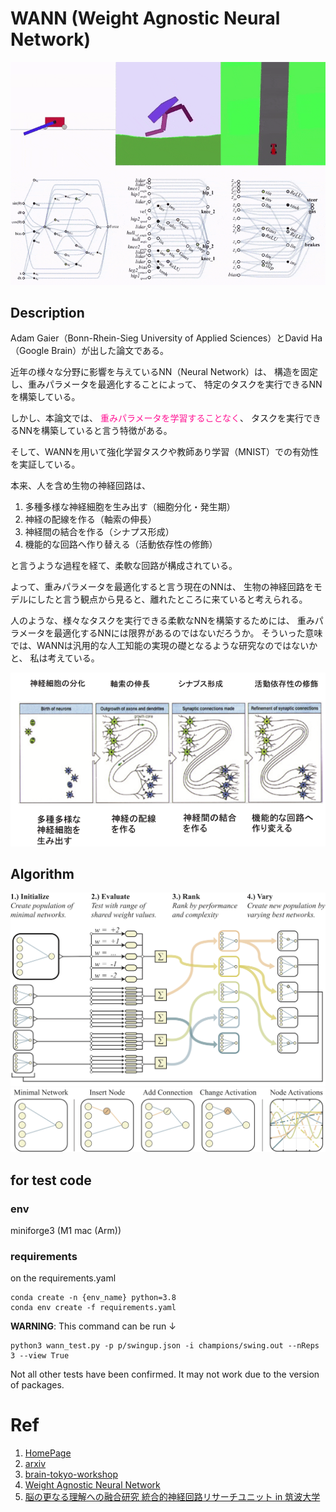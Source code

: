 # WANN (Weight Agnostic Neural Network)

<!--
<div style="text-align: center">
 <img src="" width="" height="" alt="description">
</div>
%, auto
-->

<div style="text-align: center">
 <img src="./img/wann_models.gif">
</div>

## Description

Adam Gaier（Bonn-Rhein-Sieg University of Applied Sciences）とDavid Ha（Google Brain）が出した論文である。

近年の様々な分野に影響を与えているNN（Neural Network）は、
構造を固定し、重みパラメータを最適化することによって、
特定のタスクを実行できるNNを構築している。

しかし、本論文では、
<font color="DeepPink">重みパラメータを学習することなく</font>、
タスクを実行できるNNを構築していると言う特徴がある。

そして、WANNを用いて強化学習タスクや教師あり学習（MNIST）での有効性を実証している。

本来、人を含め生物の神経回路は、

1. 多種多様な神経細胞を生み出す（細胞分化・発生期）
1. 神経の配線を作る（軸索の伸長）
1. 神経間の結合を作る（シナプス形成）
1. 機能的な回路へ作り替える（活動依存性の修飾）

と言うような過程を経て、柔軟な回路が構成されている。

よって、重みパラメータを最適化すると言う現在のNNは、
生物の神経回路をモデルにしたと言う観点から見ると、離れたところに来ていると考えられる。

人のような、様々なタスクを実行できる柔軟なNNを構築するためには、
重みパラメータを最適化するNNには限界があるのではないだろうか。
そういった意味では、WANNは汎用的な人工知能の実現の礎となるような研究なのではないかと、
私は考えている。


<div style="text-align: center">
 <img src="./img/neuron_development.png">
</div>


## Algorithm

<img src="./img/search_wann.png" width="auto" height="auto">

	
<div style="text-align: center">
 <img src="./img/search_topology.png">
</div>

## for test code

### env
miniforge3 (M1 mac (Arm))

### requirements

on the requirements.yaml

```shell
conda create -n {env_name} python=3.8
conda env create -f requirements.yaml
```

**WARNING**: This command can be run ↓ 
```shell
python3 wann_test.py -p p/swingup.json -i champions/swing.out --nReps 3 --view True
```
Not all other tests have been confirmed.
It may not work due to the version of packages.

# Ref
1. [HomePage](https://weightagnostic.github.io)
2. [arxiv](https://arxiv.org/abs/1906.04358)
3. [brain-tokyo-workshop](https://github.com/google/brain-tokyo-workshop/tree/master/WANNRelease)
4. [Weight Agnostic Neural Network](https://github.com/weightagnostic)
5. [脳の更なる理解への融合研究 統合的神経回路リサーチユニット in 筑波大学](https://ura.sec.tsukuba.ac.jp/archives/6719)
